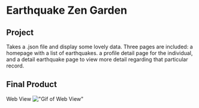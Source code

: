 # Earthquake Zen Garden

## Project

Takes a .json file and display some lovely data. Three pages are included: a homepage with a list of earthquakes. a profile detail page for the individual, and a detail earthquake page to view more detail regarding that particular record.

## Final Product

Web View
!["Gif of Web View"](https://github.com/mrchenliang/earthquakes/blob/main/docs/web.gif)
